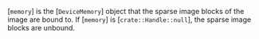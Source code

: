 [`memory`] is the [`DeviceMemory`] object that the sparse image
blocks of the image are bound to.
If [`memory`] is [`crate::Handle::null`], the sparse image blocks are
unbound.